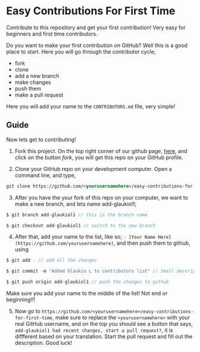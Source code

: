 # Easy Contributions For First Time

Contribute to this repository and get your first contribution! Very easy for beginners and first time contributors.

Do you want to make your first contribution on GitHub? Well this is a good place to start. Here you will go through the contributor cycle;

- fork
- clone
- add a new branch
- make changes
- push them
- make a pull request


Here you will add your name to the `CONTRIBUTORS.md` file, very simple!

## Guide

Now lets get to contributing!

1. Fork this project. On the top right corner of our github page, [here](https://github.com/glaukiol1/easy-contributions-for-first-time), and click on the button *fork*, you will get this repo on your GitHub profile.

2. Clone your GitHub repo on your development computer. Open a command line, and type,
```md
git clone https://github.com/<yourusernamehere>/easy-contributions-for-first-time.git
```

3. After you have the your fork of this repo on your computer, we want to make a new branch, and lets name add-glaukiol1;
```js
$ git branch add-glaukiol1 // this is the branch name

$ git checkout add-glaukiol1 // switch to the new branch
```

4. After that, add your name to the list, like so; `- [Your Name Here](https://github.com/yourusernamehere)`, and then push them to github, using
```js
$ git add . // add all the changes

$ git commit -m "Added Glaukio L to contributors list" // Small description of what you did

$ git push origin add-glaukiol1 // push the changes to github
```

Make sure you add your name to the middle of the list! Not end or beginning!!!

5. Now go to `https://github.com/<yourusernamehere>/easy-contributions-for-first-time`, make sure to replace the `<yourusernamehere>` with your real GitHub username, and on the top you should see a button that says, `add-glaukiol1 had recent changes, start a pull request?`, it is diffferent based on your translation. Start the pull request and fill out the description. Good luck!
